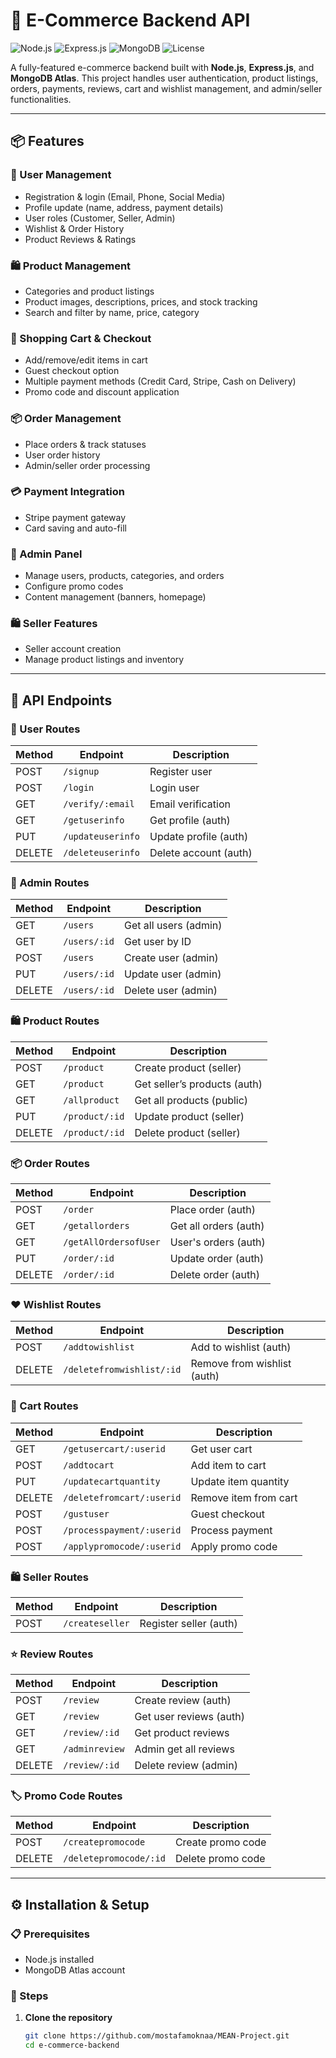 # 🛒 E-Commerce Backend API

![Node.js](https://img.shields.io/badge/Node.js-339933?style=for-the-badge&logo=nodedotjs&logoColor=white)
![Express.js](https://img.shields.io/badge/Express.js-000000?style=for-the-badge&logo=express&logoColor=white)
![MongoDB](https://img.shields.io/badge/MongoDB-4DB33D?style=for-the-badge&logo=mongodb&logoColor=white)
![License](https://img.shields.io/github/license/mostafamoknaa/MEAN-Project?style=for-the-badge)

A fully-featured e-commerce backend built with **Node.js**, **Express.js**, and **MongoDB Atlas**. This project handles user authentication, product listings, orders, payments, reviews, cart and wishlist management, and admin/seller functionalities.

---

## 📦 Features

### 👤 User Management
- Registration & login (Email, Phone, Social Media)
- Profile update (name, address, payment details)
- User roles (Customer, Seller, Admin)
- Wishlist & Order History
- Product Reviews & Ratings

### 🛍️ Product Management
- Categories and product listings
- Product images, descriptions, prices, and stock tracking
- Search and filter by name, price, category

### 🛒 Shopping Cart & Checkout
- Add/remove/edit items in cart
- Guest checkout option
- Multiple payment methods (Credit Card, Stripe, Cash on Delivery)
- Promo code and discount application

### 📦 Order Management
- Place orders & track statuses
- User order history
- Admin/seller order processing

### 💳 Payment Integration
- Stripe payment gateway
- Card saving and auto-fill

### 🔧 Admin Panel
- Manage users, products, categories, and orders
- Configure promo codes
- Content management (banners, homepage)

### 🛍️ Seller Features
- Seller account creation
- Manage product listings and inventory

---

## 📁 API Endpoints

### 👤 User Routes

| Method | Endpoint | Description |
|--------|----------|-------------|
| POST   | `/signup` | Register user |
| POST   | `/login` | Login user |
| GET    | `/verify/:email` | Email verification |
| GET    | `/getuserinfo` | Get profile (auth) |
| PUT    | `/updateuserinfo` | Update profile (auth) |
| DELETE | `/deleteuserinfo` | Delete account (auth) |

### 🔧 Admin Routes

| Method | Endpoint | Description |
|--------|----------|-------------|
| GET    | `/users` | Get all users (admin) |
| GET    | `/users/:id` | Get user by ID |
| POST   | `/users` | Create user (admin) |
| PUT    | `/users/:id` | Update user (admin) |
| DELETE | `/users/:id` | Delete user (admin) |

### 🛍️ Product Routes

| Method | Endpoint | Description |
|--------|----------|-------------|
| POST   | `/product` | Create product (seller) |
| GET    | `/product` | Get seller’s products (auth) |
| GET    | `/allproduct` | Get all products (public) |
| PUT    | `/product/:id` | Update product (seller) |
| DELETE | `/product/:id` | Delete product (seller) |

### 📦 Order Routes

| Method | Endpoint | Description |
|--------|----------|-------------|
| POST   | `/order` | Place order (auth) |
| GET    | `/getallorders` | Get all orders (auth) |
| GET    | `/getAllOrdersofUser` | User's orders (auth) |
| PUT    | `/order/:id` | Update order (auth) |
| DELETE | `/order/:id` | Delete order (auth) |

### ❤️ Wishlist Routes

| Method | Endpoint | Description |
|--------|----------|-------------|
| POST   | `/addtowishlist` | Add to wishlist (auth) |
| DELETE | `/deletefromwishlist/:id` | Remove from wishlist (auth) |

### 🛒 Cart Routes

| Method | Endpoint | Description |
|--------|----------|-------------|
| GET    | `/getusercart/:userid` | Get user cart |
| POST   | `/addtocart` | Add item to cart |
| PUT    | `/updatecartquantity` | Update item quantity |
| DELETE | `/deletefromcart/:userid` | Remove item from cart |
| POST   | `/gustuser` | Guest checkout |
| POST   | `/processpayment/:userid` | Process payment |
| POST   | `/applypromocode/:userid` | Apply promo code |

### 🛍️ Seller Routes

| Method | Endpoint | Description |
|--------|----------|-------------|
| POST   | `/createseller` | Register seller (auth) |

### ⭐ Review Routes

| Method | Endpoint | Description |
|--------|----------|-------------|
| POST   | `/review` | Create review (auth) |
| GET    | `/review` | Get user reviews (auth) |
| GET    | `/review/:id` | Get product reviews |
| GET    | `/adminreview` | Admin get all reviews |
| DELETE | `/review/:id` | Delete review (admin) |

### 🏷️ Promo Code Routes

| Method | Endpoint | Description |
|--------|----------|-------------|
| POST   | `/createpromocode` | Create promo code |
| DELETE | `/deletepromocode/:id` | Delete promo code |

---

## ⚙️ Installation & Setup

### 📋 Prerequisites
- Node.js installed
- MongoDB Atlas account

### 🧰 Steps

1. **Clone the repository**

   ```bash
   git clone https://github.com/mostafamoknaa/MEAN-Project.git
   cd e-commerce-backend
